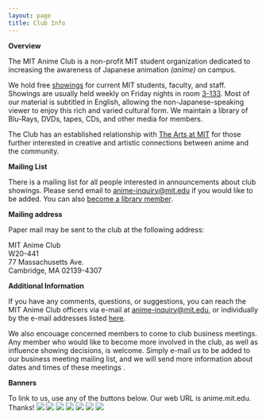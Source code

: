 ```yaml
---
layout: page
title: Club Info
---
```


**Overview**

The MIT Anime Club is a non-profit MIT student organization dedicated to
increasing the awareness of Japanese animation *(anime)* on campus.

We hold free [showings](../showings/) for current MIT students, faculty,
and staff. Showings are usually held weekly on Friday nights in room
[3-133](http://whereis.mit.edu/map-jpg?mapterms=3-133&mapsearch=go%20).
Most of our material is subtitled in English, allowing the
non-Japanese-speaking viewer to enjoy this rich and varied cultural
form. We maintain a library of Blu-Rays, DVDs, tapes, CDs, and other
media for members.

The Club has an established relationship with [The Arts at
MIT](http://web.mit.edu/arts/) for those further interested in creative
and artistic connections between anime and the community.

**Mailing List**

There is a mailing list for all people interested in announcements about
club showings. Please send email to <anime-inquiry@mit.edu> if you would
like to be added. You can also [become a library
member](../library/rules).

**Mailing address**

Paper mail may be sent to the club at the following address:

MIT Anime Club  
W20-441  
77 Massachusetts Ave.  
Cambridge, MA 02139-4307

**Additional Information**

If you have any comments, questions, or suggestions, you can reach the
MIT Anime Club officers via e-mail at <anime-inquiry@mit.edu>, or
individually by the e-mail addresses listed [here](officers).

We also encouage concerned members to come to club business meetings.
Any member who would like to become more involved in the club, as well
as influence showing decisions, is welcome. Simply e-mail us to be added
to our business meeting mailing list, and we will send more information
about dates and times of these meetings .

**Banners**

To link to us, use any of the buttons below. Our web URL is
anime.mit.edu. Thanks!
![](/images/button80x15.png)
![](/images/button88x31.png)
![](/images/button120x60.png)
![](/images/button120x90.png)
![](/images/button120x90_2.png)
![](/images/button1.png)
![](/images/button2.png)
